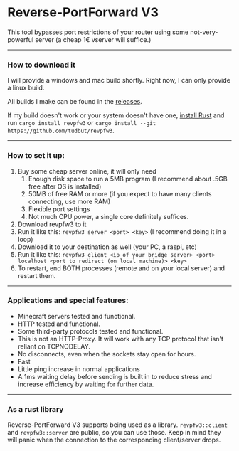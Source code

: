  Reverse-PortForward V3
========================

This tool bypasses port restrictions of your router using some not-very-powerful
server (a cheap 1€ vserver will suffice.)

---

### How to download it

I will provide a windows and mac build shortly. Right now, I can only provide a linux
build.

All builds I make can be found in the
[releases](https://github.com/tudbut/revpfw3/releases/latest).

If my build doesn't work or your system doesn't have one, [install
Rust](https://rustup.rs) and run `cargo install revpfw3` or `cargo install --git
https://github.com/tudbut/revpfw3`.

---

### How to set it up:

1. Buy some cheap server online, it will only need
   1. Enough disk space to run a 5MB program (I recommend about .5GB free after
      OS is installed)
   2. 50MB of free RAM or more (if you expect to have many clients connecting, 
      use more RAM)
   3. Flexible port settings
   4. Not much CPU power, a single core definitely suffices.
2. Download revpfw3 to it
3. Run it like this: `revpfw3 server <port> <key>` (I recommend doing it in a
   loop)
4. Download it to your destination as well (your PC, a raspi, etc)
5. Run it like this: `revpfw3 client <ip of your bridge server> <port> localhost
   <port to redirect (on local machine)> <key>`
6. To restart, end BOTH processes (remote and on your local server) and restart
   them.

---

### Applications and special features:

- Minecraft servers tested and functional.
- HTTP tested and functional.
- Some third-party protocols tested and functional.
- This is not an HTTP-Proxy. It will work with any TCP protocol that isn't
  reliant on TCPNODELAY.
- No disconnects, even when the sockets stay open for hours.
- Fast
- Little ping increase in normal applications
- A 1ms waiting delay before sending is built in to reduce stress and increase
  efficiency by waiting for further data.

---

### As a rust library

Reverse-PortForward V3 supports being used as a library. `revpfw3::client` and
`revpfw3::server` are public, so you can use those. Keep in mind they will panic
when the connection to the corresponding client/server drops.


